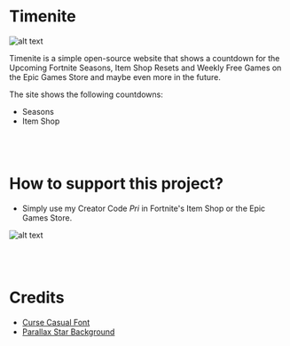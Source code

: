# Timenite
![alt text](https://github.com/thisispriyamraj/timenite/blob/main/images/cover2021.jpg)

Timenite is a simple open-source website that shows a countdown for the Upcoming Fortnite Seasons, Item Shop Resets and Weekly Free Games on the Epic Games Store and maybe even more in the future.



The site shows the following countdowns: 
- Seasons
- Item Shop




<br /><br />



# How to support this project?
- Simply use my Creator Code *Pri* in Fortnite's Item Shop or the Epic Games Store. 

![alt text](https://timenite.com/images/sacpri.gif)


<br /><br />

# Credits
- [Curse Casual Font](https://www.dafont.com/curse-casual-jve.font)
- [Parallax Star Background](https://codepen.io/saransh/pen/BKJun)


